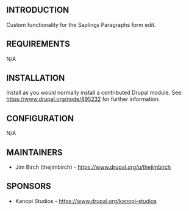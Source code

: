 ## INTRODUCTION

Custom functionality for the Saplings Paragraphs form edit.

## REQUIREMENTS

N/A

## INSTALLATION

Install as you would normally install a contributed Drupal module.
See: https://www.drupal.org/node/895232 for further information.

## CONFIGURATION

N/A

## MAINTAINERS

- Jim Birch (thejimbirch) - https://www.drupal.org/u/thejimbirch

## SPONSORS

- Kanopi Studios - https://www.drupal.org/kanopi-studios
